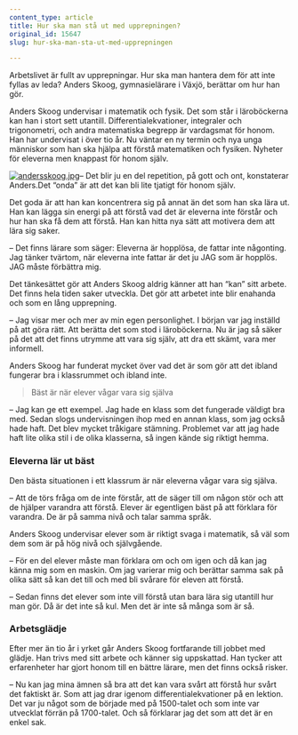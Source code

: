 ```yaml
---
content_type: article
title: Hur ska man stå ut med upprepningen?
original_id: 15647
slug: hur-ska-man-sta-ut-med-upprepningen

---
```


Arbetslivet är fullt av upprepningar. Hur ska man hantera dem för att inte fyllas av leda? Anders Skoog, gymnasielärare i Växjö, berättar om hur han gör.

Anders Skoog undervisar i matematik och fysik. Det som står i läroböckerna kan han i stort sett utantill. Differentialekvationer, integraler och trigonometri, och andra matematiska begrepp är vardagsmat för honom. Han har undervisat i över tio år. Nu väntar en ny termin och nya unga människor som han ska hjälpa att förstå matematiken och fysiken. Nyheter för eleverna men knappast för honom själv.

[![andersskoog.jpg](https://www.suntarbetsliv.se/wp-content/uploads/2014/03/andersskoog-1.jpg)](https://www.suntarbetsliv.se/wp-content/uploads/2014/03/andersskoog-1.jpg)– Det blir ju en del repetition, på gott och ont, konstaterar Anders.Det “onda” är att det kan bli lite tjatigt för honom själv.

Det goda är att han kan koncentrera sig på annat än det som han ska lära ut. Han kan lägga sin energi på att förstå vad det är eleverna inte förstår och hur han ska få dem att förstå. Han kan hitta nya sätt att motivera dem att lära sig saker.

– Det finns lärare som säger: Eleverna är hopplösa, de fattar inte någonting. Jag tänker tvärtom, när eleverna inte fattar är det ju JAG som är hopplös. JAG måste förbättra mig.

Det tänkesättet gör att Anders Skoog aldrig känner att han “kan” sitt arbete. Det finns hela tiden saker utveckla. Det gör att arbetet inte blir enahanda och som en lång upprepning.

– Jag visar mer och mer av min egen personlighet. I början var jag inställd på att göra rätt. Att berätta det som stod i läroböckerna. Nu är jag så säker på det att det finns utrymme att vara sig själv, att dra ett skämt, vara mer informell.

Anders Skoog har funderat mycket över vad det är som gör att det ibland fungerar bra i klassrummet och ibland inte.

> Bäst är när elever vågar vara sig själva

– Jag kan ge ett exempel. Jag hade en klass som det fungerade väldigt bra med. Sedan slogs undervisningen ihop med en annan klass, som jag också hade haft. Det blev mycket tråkigare stämning. Problemet var att jag hade haft lite olika stil i de olika klasserna, så ingen kände sig riktigt hemma.

### Eleverna lär ut bäst

Den bästa situationen i ett klassrum är när eleverna vågar vara sig själva.

– Att de törs fråga om de inte förstår, att de säger till om någon stör och att de hjälper varandra att förstå. Elever är egentligen bäst på att förklara för varandra. De är på samma nivå och talar samma språk.

Anders Skoog undervisar elever som är riktigt svaga i matematik, så väl som dem som är på hög nivå och självgående.

– För en del elever måste man förklara om och om igen och då kan jag känna mig som en maskin. Om jag varierar mig och berättar samma sak på olika sätt så kan det till och med bli svårare för eleven att förstå.

– Sedan finns det elever som inte vill förstå utan bara lära sig utantill hur man gör. Då är det inte så kul. Men det är inte så många som är så.

### Arbetsglädje

Efter mer än tio år i yrket går Anders Skoog fortfarande till jobbet med glädje. Han trivs med sitt arbete och känner sig uppskattad. Han tycker att erfarenheter har gjort honom till en bättre lärare, men det finns också risker.

– Nu kan jag mina ämnen så bra att det kan vara svårt att förstå hur svårt det faktiskt är. Som att jag drar igenom differentialekvationer på en lektion. Det var ju något som de började med på 1500-talet och som inte var utvecklat förrän på 1700-talet. Och så förklarar jag det som att det är en enkel sak.

